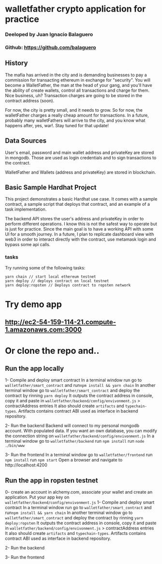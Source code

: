 # walletfather crypto application for practice
### Deeloped by Juan Ignacio Balaguero
### Github: https://github.com/balaguero

## History
The mafia has arrived in the city and is demanding businesses to pay a commission for transacting ethereum in exchange for "security".
You will become a WalletFather, the man at the head of your gang, and you'll have the ability of create wallets, control all transactions and charge for them. Nice business, uh?
Transaction charges are going to be stored in the contract address (soon).

For now, the city is pretty small, and it needs to grow. So for now, the walletFather charges a really cheap amount for transactions.
In a future, probably many walletFathers will arrive to the city, and you know what happens after, yes, war!. Stay tuned for that update!

## Data Sources
User's email, password and main wallet address and privateKey are stored in mongodb. Those are used as login credentials and to sign transactions to the contract.

WalletFather and Wallets (address and privateKey) are stored in blockchain.

## Basic Sample Hardhat Project
This project demonstrates a basic Hardhat use case. It comes with a sample contract, a sample script that deploys that contract, and an example of a task implementation.

The backend API stores the user's address and privateKey in order to perform different operations. I know this is not the safest way to operate but is just for practice. Since the main goal is to have a working API with some UI for a smooth journey.
In a future, I plan to replicate dashboard view with web3 in order to interact directly with the contract, use metamask login and bypass some api calls.

### tasks
Try running some of the following tasks:

```shell
yarn chain // start local ethereum testnet
yarn deploy // deploys contract on local testnet
yarn deploy:ropsten // Deploys contract to ropsten network

```

# Try demo app
## http://ec2-54-159-114-21.compute-1.amazonaws.com:3000

# Or clone the repo and..

## Run the app locally
1- Compile and deploy smart contract
In a terminal window run go to `walletfather/smart_contract` and run`npm install && yarn chain`
In another terminal window go to `walletfather/smart_contract` and deploy the contract by rinning `yarn deploy`
It outputs the contract address in console, copy it and paste in `walletfather/backend/config/envivonment.js` > contractAddress entries
It also should create `artifacts` and `typechain-types`. Artifacts contains contract ABI used as interface in backend repository.

2- Run the backend
Backend will connect to my personal mongodb account. With populated data.
If you want an own database, you can modify the connection string on `walletfather/backend/config/envivonment.js`
In a terminal window go to `walletfather/backend`
run `npm install`
run `node ./bin/www`

3- Run the frontend
In a terminal window go to `walletfather/frontend`
run `npm install`
run `npm start`
Open a browser and navigate to http://localhost:4200

## Run the app in ropsten testnet
0- create an account in alchemy.com, associate your wallet and create an application. Put your app key on `walletfather/backend/config/envivonment.js`
1- Compile and deploy smart contract
In a terminal window run go to `walletfather/smart_contract` and run`npm install && yarn chain`
In another terminal window go to `walletfather/smart_contract` and deploy the contract by rinning `yarn deploy:ropsten`
It outputs the contract address in console, copy it and paste in `walletfather/backend/config/envivonment.js` > contractAddress entries
It also should create `artifacts` and `typechain-types`. Artifacts contains contract ABI used as interface in backend repository.

2- Run the backend

3- Run the frontend